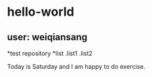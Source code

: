 # hello-world
## user: weiqiansang

*test repository
*list
.list1
.list2

Today is Saturday and I am happy to do exercise.
